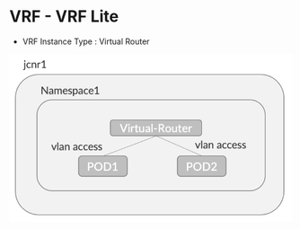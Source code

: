 # VRF - VRF Lite
- VRF Instance Type : Virtual Router

![VRF Lite](https://github.com/jnpr-jp-crdc/JCNR/blob/main/Docs/Images/vrf-vrouter1.png)
